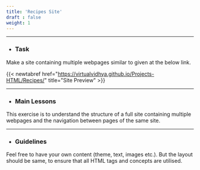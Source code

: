 ```yaml
---
title: 'Recipes Site'
draft : false
weight: 1
---
```


---

- ### Task

Make a site containing multiple webpages similar to given at the below link. 

{{< newtabref  href="https://virtualvidhya.github.io/Projects-HTML/Recipes/" title="Site Preview" >}}

---

- ### Main Lessons

This exercise is to understand the structure of a full site containing multiple webpages and the navigation between pages of the same site.

---

- ### Guidelines

Feel free to have your own content (theme, text, images etc.). But the layout should be same, to ensure that all HTML tags and concepts are utilised.

